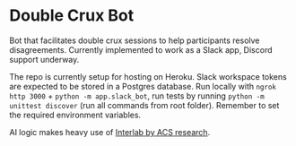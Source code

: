 # Double Crux Bot

Bot that facilitates double crux sessions to help participants resolve disagreements. Currently implemented to work as a Slack app, Discord support underway. 

The repo is currently setup for hosting on Heroku. Slack workspace tokens are expected to be stored in a Postgres database. Run locally with `ngrok http 3000` + `python -m app.slack_bot`, run tests by running `python -m unittest discover` (run all commands from root folder). Remember to set the required environment variables.

AI logic makes heavy use of [Interlab by ACS research](https://github.com/acsresearch/interlab).